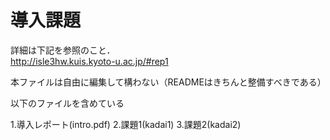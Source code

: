 # 導入課題

詳細は下記を参照のこと．  
http://isle3hw.kuis.kyoto-u.ac.jp/#rep1

本ファイルは自由に編集して構わない（READMEはきちんと整備すべきである）

以下のファイルを含めている

1.導入レポート(intro.pdf)
2.課題1(kadai1)
3.課題2(kadai2)
